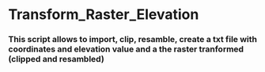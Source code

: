 # Transform_Raster_Elevation

### This script allows to import, clip, resamble, create a txt file with coordinates and elevation value and a the raster tranformed (clipped and resambled) ###
